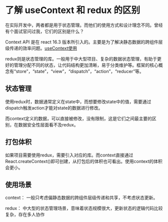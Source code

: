 # 了解 useContext 和 redux 的区别

在实际开发中，两者都是用于状态管理。而他们的使用方式和设计理念不同。曾经有个面试官问过我，它们的区别是什么？

Context API 是在 react 16.3 版本所引入的。主要是为了解决静态数据的跨组件层级传递的效率问题。<a href="/article/react/hooks.html#usecontext">useContext使用</a>

redux则是状态管理的库。一般用于中大型项目、复杂的数据状态管理，有助于更好的管理分配不同的状态，让代码结构更加清晰，易于分类维护等。框架的核心概念有“store”，“state”，“view”，“dispatch”，“action”，“reducer”等。

## 状态管理

使用redux时，数据通常定义在state中，而想要修改state中的值，需要通过dispatch触发action才能对state的数据进行修改。

而context定义的数据，可以直接被修改，没有限制，这是它们之间最主要的区别，在数据安全性层面看不及redux。

## 打包体积

如果项目需要使用redux，需要引入对应的库。而context直接通过React.createContext()即可创建，从打包后的体积也可看出。使用context的体积会更小。

## 使用场景

context： 一般只考虑偏静态数据的跨组件层级传递和共享，不考虑状态更新。

redux： 中大型的状态管理场景，意味着状态规模很大，更新状态的逻辑代码比较复杂，存在多人协作
